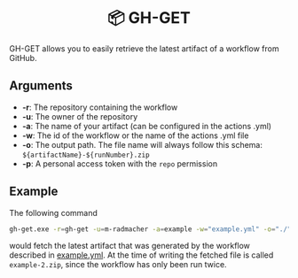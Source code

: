 <h1 align="center">
  📦 GH-GET
</h1>

GH-GET allows you to easily retrieve the latest artifact of a workflow from GitHub.

## Arguments

- **-r**: The repository containing the workflow
- **-u**: The owner of the repository
- **-a**: The name of your artifact (can be configured in the actions .yml)
- **-w**: The id of the workflow or the name of the actions .yml file
- **-o**: The output path. The file name will always follow this schema: `${artifactName}-${runNumber}.zip`
- **-p**: A personal access token with the `repo` permission

## Example

The following command
```bash
gh-get.exe -r=gh-get -u=m-radmacher -a=example -w="example.yml" -o="./" -p=ghp_
```
would fetch the latest artifact that was generated by the workflow described in [example.yml](/.github/workflows/example.yml).
At the time of writing the fetched file is called `example-2.zip`, since the workflow has only been run twice.
